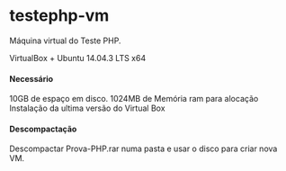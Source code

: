 # testephp-vm

Máquina virtual do Teste PHP.

VirtualBox + Ubuntu 14.04.3 LTS x64

#### Necessário
  10GB de espaço em disco.
  1024MB de Memória ram para alocação
  Instalação da ultima versão do Virtual Box

#### Descompactação
  Descompactar Prova-PHP.rar numa pasta e usar o disco para criar nova VM.

